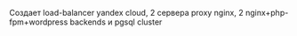 Создает load-balancer yandex cloud, 2 сервера proxy nginx, 2 nginx+php-fpm+wordpress backends и pgsql cluster
